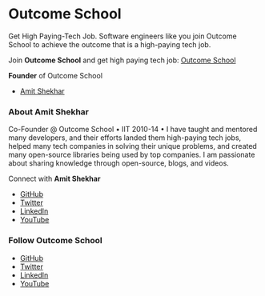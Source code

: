 # Outcome School

Get High Paying-Tech Job. Software engineers like you join Outcome School to achieve the outcome that is a high-paying tech job.

Join **Outcome School** and get high paying tech job: [Outcome School](https://outcomeschool.com)

**Founder** of Outcome School

- [Amit Shekhar](https://www.linkedin.com/in/amit-shekhar-iitbhu)

### About Amit Shekhar

Co-Founder @ Outcome School • IIT 2010-14 • I have taught and mentored many developers, and their efforts landed them high-paying tech jobs, helped many tech companies in solving their unique problems, and created many open-source libraries being used by top companies. I am passionate about sharing knowledge through open-source, blogs, and videos.

Connect with **Amit Shekhar**
- [GitHub](https://github.com/amitshekhariitbhu)
- [Twitter](https://twitter.com/amitiitbhu)
- [LinkedIn](https://www.linkedin.com/in/amit-shekhar-iitbhu)
- [YouTube](https://www.youtube.com/@amitshekhar)

### Follow Outcome School

- [GitHub](http://github.com/OutcomeSchool)
- [Twitter](https://twitter.com/outcome_school)
- [LinkedIn](https://www.linkedin.com/company/outcomeschool)
- [YouTube](https://youtube.com/@OutcomeSchool)

